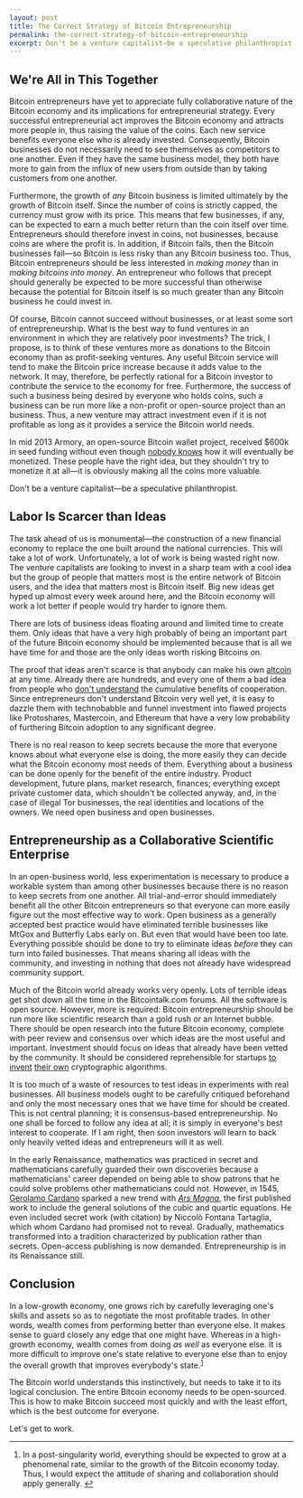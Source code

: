 ```yaml
---
layout: post
title: The Correct Strategy of Bitcoin Entrepreneurship
permalink: the-correct-strategy-of-bitcoin-entrepreneurship
excerpt: Don't be a venture capitalist—be a speculative philanthropist.
---
```


## We're All in This Together

Bitcoin entrepreneurs have yet to appreciate fully collaborative nature of the Bitcoin economy and its implications for entrepreneurial strategy. Every successful entrepreneurial act improves the Bitcoin economy and attracts more people in, thus raising the value of the coins. Each new service benefits everyone else who is already invested. Consequently, Bitcoin businesses do not necessarily need to see themselves as competitors to one another. Even if they have the same business model, they both have more to gain from the influx of new users from outside than by taking customers from one another.

Furthermore, the growth of _any_ Bitcoin business is limited ultimately by the growth of Bitcoin itself. Since the number of coins is strictly capped, the currency must grow with its price. This means that few businesses, if any, can be expected to earn a much better return than the coin itself over time. Entrepreneurs should therefore invest in coins, not businesses, because coins are where the profit is. In addition, if Bitcoin fails, then the Bitcoin businesses fail—so Bitcoin is less risky than any Bitcoin business too. Thus, Bitcoin entrepreneurs should be less interested in _making money_ than in _making bitcoins into money_. An entrepreneur who follows that precept should generally be expected to be more successful than otherwise because the potential for Bitcoin itself is so much greater than any Bitcoin business he could invest in.

Of course, Bitcoin cannot succeed without businesses, or at least some sort of entrepreneurship. What is the best way to fund ventures in an environment in which they are relatively poor investments? The trick, I propose, is to think of these ventures more as donations to the Bitcoin economy than as profit-seeking ventures. Any useful Bitcoin service will tend to make the Bitcoin price increase because it adds value to the network. It may, therefore, be perfectly rational for a Bitcoin investor to contribute the service to the economy for free. Furthermore, the success of such a business being desired by everyone who holds coins, such a business can be run more like a non-profit or open-source project than an business. Thus, a new venture may attract investment even if it is not profitable as long as it provides a service the Bitcoin world needs.

In mid 2013 Armory, an open-source Bitcoin wallet project, received $600k in seed funding without even though [nobody knows](http://www.coindesk.com/bitcoin-wallet-armory-raises-600k-seed-funding/) how it will eventually be monetized. These people have the right idea, but they shouldn't try to monetize it at all—it is obviously making all the coins more valuable.

Don't be a venture capitalist—be a speculative philanthropist.

## Labor Is Scarcer than Ideas

The task ahead of us is monumental—the construction of a new financial economy to replace the one built around the national currencies. This will take a lot of work. Unfortunately, a lot of work is being wasted right now. The venture capitalists are looking to invest in a sharp team with a cool idea but the group of people that matters most is the entire network of Bitcoin users, and the idea that matters most is Bitcoin itself. Big new ideas get hyped up almost every week around here, and the Bitcoin economy will work a lot better if people would try harder to ignore them.

There are lots of business ideas floating around and limited time to create them. Only ideas that have a very high probably of being an important part of the future Bitcoin economy should be implemented because that is all we have time for and those are the only ideas worth risking Bitcoins on.

The proof that ideas aren't scarce is that anybody can make his own [altcoin](/mempool/the-coming-demise-of-altcoins/) at any time. Already there are hundreds, and every one of them a bad idea from people who [don't understand](/mempool/the-problem-with-altcoins/) the cumulative benefits of cooperation. Since entrepreneurs don't understand Bitcoin very well yet, it is easy to dazzle them with technobabble and funnel investment into flawed projects like Protoshares, Mastercoin, and Ethereum that have a very low probability of furthering Bitcoin adoption to any significant degree.

There is no real reason to keep secrets because the more that everyone knows about what everyone else is doing, the more easily they can decide what the Bitcoin economy most needs of them. Everything about a business can be done openly for the benefit of the entire industry. Product development, future plans, market research, finances; everything except private customer data, which shouldn't be collected anyway, and, in the case of illegal Tor businesses, the real identities and locations of the owners. We need open business and open businesses.

## Entrepreneurship as a Collaborative Scientific Enterprise

In an open-business world, less experimentation is necessary to produce a workable system than among other businesses because there is no reason to keep secrets from one another. All trial-and-error should immediately benefit all the other Bitcoin entrepreneurs so that everyone can more easily figure out the most effective way to work. Open business as a generally accepted best practice would have eliminated terrible businesses like MtGox and Butterfly Labs early on. But even that would have been too late. Everything possible should be done to try to eliminate ideas _before_ they can turn into failed businesses. That means sharing all ideas with the community, and investing in nothing that does not already have widespread community support.

Much of the Bitcoin world already works very openly. Lots of terrible ideas get shot down all the time in the Bitcointalk.com forums. All the software is open source. However, more is required: Bitcoin entrepreneurship should be run more like scientific research than a gold rush or an Internet bubble. There should be open research into the future Bitcoin economy, complete with peer review and consensus over which ideas are the most useful and important. Investment should focus on ideas that already have been vetted by the community. It should be considered reprehensible for startups [to invent](http://www.hashcash.org/papers/momentum.pdf) [their own](https://github.com/ethereum/wiki/wiki/%5BEnglish%5D-Dagger) cryptographic algorithms.

It is too much of a waste of resources to test ideas in experiments with real businesses. All business models ought to be carefully critiqued beforehand and only the most necessary ones that we have time for should be created. This is not central planning; it is consensus-based entrepreneurship. No one shall be forced to follow any idea at all; it is simply in everyone's best interest to cooperate. If I am right, then soon investors will learn to back only heavily vetted ideas and entrepreneurs will it as well.

In the early Renaissance, mathematics was practiced in secret and mathematicians carefully guarded their own discoveries because a mathematicians' career depended on being able to show patrons that he could solve problems other mathematicians could not. However, in 1545, [Gerolamo Cardano](https://en.wikipedia.org/wiki/Gerolamo_Cardano) sparked a new trend with _[Ars Magna](https://en.wikipedia.org/wiki/Ars_Magna_%28Gerolamo_Cardano%29)_, the first published work to include the general solutions of the cubic and quartic equations. He even included secret work (with citation) by Niccolò Fontana Tartaglia, which whom Cardano had promised not to reveal. Gradually, mathematics transformed into a tradition characterized by publication rather than secrets. Open-access publishing is now demanded. Entrepreneurship is in its Renaissance still.

## Conclusion

In a low-growth economy, one grows rich by carefully leveraging one's skills and assets so as to negotiate the most profitable trades. In other words, wealth comes from performing better than everyone else. It makes sense to guard closely any edge that one might have. Whereas in a high-growth economy, wealth comes from doing _as well_ as everyone else. It is more difficult to improve one's state relative to everyone else than to enjoy the overall growth that improves everybody's state.<sup id="fnref:1">[1](#fn:1)</sup>

The Bitcoin world understands this instinctively, but needs to take it to its logical conclusion. The entire Bitcoin economy needs to be open-sourced. This is how to make Bitcoin succeed most quickly and with the least effort, which is the best outcome for everyone.

Let's get to work.



* * *

1.  In a post-singularity world, everything should be expected to grow at a phenomenal rate, similar to the growth of the Bitcoin economy today. Thus, I would expect the attitude of sharing and collaboration should apply generally. [↩](#fnref:1 "Jump back to footnote 1 in the text")

